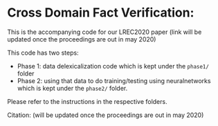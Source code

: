 # Cross Domain Fact Verification: 

This is the accompanying code for our LREC2020 paper (link will be updated once the proceedings are out in may 2020) 

This code has two steps:
- Phase 1: data delexicalization code which is kept under the `phase1/` folder
- Phase 2: using that data to do training/testing using neuralnetworks which is kept under the `phase2/` folder.

Please refer to the instructions in the respective folders.

Citation:
(will be updated once the proceedings are out in may 2020) 
